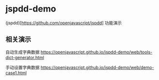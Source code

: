 # jspdd-demo
(jspdd)[https://github.com/openjavascript/jspdd] 功能演示

## 相关演示

  自动生成字典数据
     https://openjavascript.github.io/jspdd-demo/web/tools-dict-generator.html

  手动设置字典数据
      https://openjavascript.github.io/jspdd-demo/web/demo-case1.html
